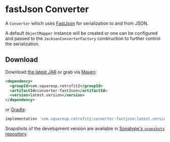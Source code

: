fastJson Converter
=================

A `Converter` which uses [FastJson][1] for serialization to and from JSON.

A default `ObjectMapper` instance will be created or one can be configured and passed to the
`JacksonConverterFactory` construction to further control the serialization.


Download
--------

Download [the latest JAR][2] or grab via [Maven][3]:
```xml
<dependency>
  <groupId>com.squareup.retrofit2</groupId>
  <artifactId>converter-fastJson</artifactId>
  <version>latest.version</version>
</dependency>
```
or [Gradle][3]:
```groovy
implementation 'com.squareup.retrofit2:converter-fastjson:latest.version'
```

Snapshots of the development version are available in [Sonatype's `snapshots` repository][snap].



 [1]: https://github.com/FasterXML/fastJson
 [2]: https://search.maven.org/remote_content?g=com.squareup.retrofit2&a=converter-fastJson&v=LATEST
 [3]: http://search.maven.org/#search%7Cga%7C1%7Cg%3A%22com.squareup.retrofit2%22%20a%3A%22converter-fastJson%22
 [snap]: https://oss.sonatype.org/content/repositories/snapshots/

